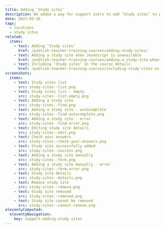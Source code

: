 ```yaml
---
title: Adding ‘Study sites’
description: We added a way for support users to add ‘Study sites’ to providers using Get information about schools (GIAS) data
date: 2023-05-26
tags:
  - locations
  - study sites
related:
  items:
    - text: Adding ‘Study sites’
      href: /publish-teacher-training-courses/adding-study-sites/
    - text: Adding a study site when JavaScript is unavailable
      href: /publish-teacher-training-courses/adding-a-study-site-when-javascript-is-unavailable/
    - text: Including ‘Study sites’ in the course details
      href: /publish-teacher-training-courses/including-study-sites-in-the-course-details/
screenshots:
  items:
    - text: Study sites list
      src: study-sites--list.png
    - text: Study sites list - empty
      src: study-sites--list-empty.png
    - text: Adding a study site
      src: study-sites--find.png
    - text: Adding a study site - autocomplete
      src: study-sites--find-autocomplete.png
    - text: Adding a study site - error
      src: study-sites--find-error.png
    - text: Editing study site details
      src: study-sites--edit.png
    - text: Check your answers
      src: study-sites--check-your-answers.png
    - text: Study site successfully added
      src: study-sites--success.png
    - text: Adding a study site manually
      src: study-sites--form.png
    - text: Adding a study site manually - error
      src: study-sites--form-error.png
    - text: Study site details
      src: study-sites--details.png
    - text: Remove study site
      src: study-sites--remove.png
    - text: Study site removed
      src: study-sites--removed.png
    - text: Study site cannot be removed
      src: study-sites--cannot-remove.png
eleventyComputed:
  eleventyNavigation:
    key: support-adding-study-sites
---
```

